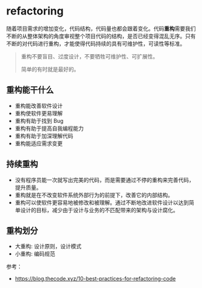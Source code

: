 # refactoring

随着项目需求的增加变化，代码结构，代码量也都会跟着变化。代码**重构**需要我们不断的从整体架构的角度审视整个项目代码的结构，是否已经变得混乱无序。只有不断的对代码进行重构，才能使得代码持续的具有可维护性，可读性等标准。

> 重构不要盲目、过度设计，不要牺牲可维护性、可扩展性。
>
> 简单的有时就是最好的。

## 重构能干什么

- 重构能改善软件设计
- 重构使软件更易理解
- 重构有助于找到 Bug
- 重构有助于提高自我编程能力
- 重构有助于加深理解代码
- 重构能适应需求变更

## 持续重构

- 没有程序员能一次就写出完美的代码，而是需要通过不停的重构来完善代码，提升质量。
- 重构就是在不改变软件系统外部行为的前提下，改善它的内部结构。
- 重构可以使软件更容易地被修改和被理解。通过不断地改进软件设计以达到简单设计的目标，减少由于设计与业务的不匹配带来的架构与设计腐化。

## 重构划分

- 大重构: 设计原则，设计模式
- 小重构: 编码规范

参考：

- https://blog.thecode.xyz/10-best-practices-for-refactoring-code
